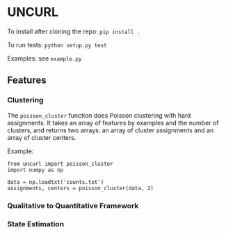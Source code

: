 UNCURL
======

To install after cloning the repo: `pip install .`

To run tests: `python setup.py test`

Examples: see `example.py`

## Features

### Clustering

The `poisson_cluster` function does Poisson clustering with hard assignments. It takes an array of features by examples and the number of clusters, and returns two arrays: an array of cluster assignments and an array of cluster centers.

Example:

```
from uncurl import poisson_cluster
import numpy as np

data = np.loadtxt('counts.txt')
assignments, centers = poisson_cluster(data, 2)
```

### Qualitative to Quantitative Framework

### State Estimation

